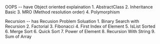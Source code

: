 OOPS  -- have Object oriented explaination
    1. AbstractClass
    2. Inheritance Basic
    3. MRO (Method resolution order)
    4. Polymorphism

Recursion  -- has Recusion Problem Soluation
    1. Binary Search with Recursion
    2. Factorial
    3. Fibonacci 
    4. First Index of Element
    5. IsList Sorted
    6. Merge Sort
    6. Quick Sort
    7. Power of Element
    8. Recursion With String
    9. Sum of Array
    